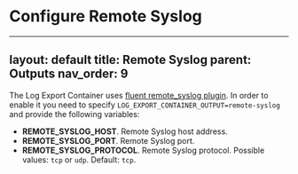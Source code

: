 # Configure Remote Syslog
---
layout: default
title: Remote Syslog
parent: Outputs
nav_order: 9
---
The Log Export Container uses [fluent remote_syslog plugin](https://github.com/fluent-plugins-nursery/fluent-plugin-remote_syslog). In order to enable it you need to specify `LOG_EXPORT_CONTAINER_OUTPUT=remote-syslog` and provide the following variables:
* **REMOTE_SYSLOG_HOST**. Remote Syslog host address.
* **REMOTE_SYSLOG_PORT**. Remote Syslog port.
* **REMOTE_SYSLOG_PROTOCOL**. Remote Syslog protocol. Possible values: `tcp` or `udp`. Default: `tcp`.
